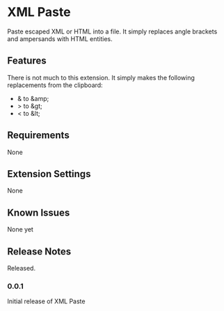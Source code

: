 # XML Paste

Paste escaped XML or HTML into a file. It simply replaces angle brackets and ampersands with HTML entities.

## Features

There is not much to this extension. It simply makes the following replacements from the clipboard:
 * &amp; to &amp;amp;
 * &gt; to &amp;gt;
 * &lt; to &amp;lt;

## Requirements

None

## Extension Settings

None

## Known Issues

None yet

## Release Notes

Released.

### 0.0.1

Initial release of XML Paste
